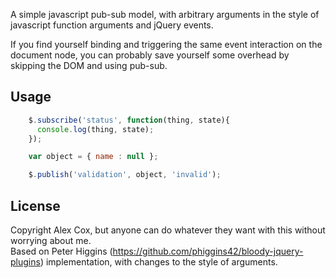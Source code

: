 
A simple javascript pub-sub model, with arbitrary arguments in the style of javascript function arguments and jQuery events.

If you find yourself binding and triggering the same event interaction on the document node, you can probably save yourself some overhead by skipping the DOM and using pub-sub.

Usage
-----

```javascript
    $.subscribe('status', function(thing, state){
      console.log(thing, state);
    });

    var object = { name : null };

    $.publish('validation', object, 'invalid');
```

License
-------

Copyright Alex Cox, but anyone can do whatever they want with this without worrying about me.  
Based on Peter Higgins (https://github.com/phiggins42/bloody-jquery-plugins) implementation, with changes to the style of arguments.

